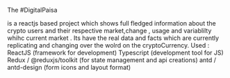 The #DigitalPaisa

is a reactjs based project which shows full fledged information about the crypto users and their respective market,change ,
usage and variablilty whihc current market .
Its have the real data and facts which are currently replicating and changing over the wolrd on the cryptoCurrency.
Used :
ReactJS (framework for development)
Typescript (development tool for JS)
Redux / @reduxjs/toolkit (for state management and api creations)
antd / antd-design (form icons and layout format)
